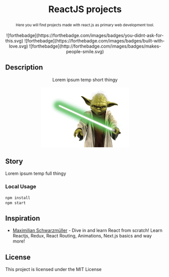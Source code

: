 <h1 align="center">ReactJS projects</h1>

<div align="center">
  <sub>Here you will find projects made with react.js as primary web development tool.</sub>
</div>

<br/>
<div align="center">
    ![forthebadge](https://forthebadge.com/images/badges/you-didnt-ask-for-this.svg)
    ![forthebadge](https://forthebadge.com/images/badges/built-with-love.svg)
    ![forthebadge](http://forthebadge.com/images/badges/makes-people-smile.svg)
</div>

## Description
<div align="center">
  Lorem ipsum temp short thingy
  <br/>
  <br/>
  <img width="278" height="188" src="Star Wars DB/src/assets/images/SWPNG.png" />
</div>

## Story
Lorem ipsum temp full thingy
                            
### Local Usage
```
npm install
npm start
```

## Inspiration
* [Maximilian Schwarzmüller](https://www.udemy.com/react-the-complete-guide-incl-redux/) - Dive in and learn React from scratch! Learn Reactjs, Redux, React Routing, Animations, Next.js basics and way more!

## License
This project is licensed under the MIT License

